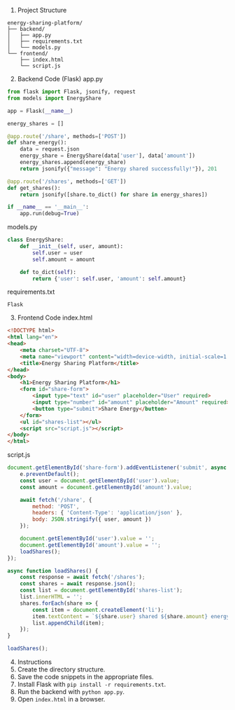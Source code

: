 1. Project Structure
```
energy-sharing-platform/
├── backend/
│   ├── app.py
│   ├── requirements.txt
│   └── models.py
└── frontend/
    ├── index.html
    └── script.js
```

 2. Backend Code (Flask)
app.py
```python
from flask import Flask, jsonify, request
from models import EnergyShare

app = Flask(__name__)

energy_shares = []

@app.route('/share', methods=['POST'])
def share_energy():
    data = request.json
    energy_share = EnergyShare(data['user'], data['amount'])
    energy_shares.append(energy_share)
    return jsonify({"message": "Energy shared successfully!"}), 201

@app.route('/shares', methods=['GET'])
def get_shares():
    return jsonify([share.to_dict() for share in energy_shares])

if __name__ == '__main__':
    app.run(debug=True)
```

models.py
```python
class EnergyShare:
    def __init__(self, user, amount):
        self.user = user
        self.amount = amount

    def to_dict(self):
        return {'user': self.user, 'amount': self.amount}
```

requirements.txt
```
Flask
```

 3. Frontend Code
index.html
```html
<!DOCTYPE html>
<html lang="en">
<head>
    <meta charset="UTF-8">
    <meta name="viewport" content="width=device-width, initial-scale=1.0">
    <title>Energy Sharing Platform</title>
</head>
<body>
    <h1>Energy Sharing Platform</h1>
    <form id="share-form">
        <input type="text" id="user" placeholder="User" required>
        <input type="number" id="amount" placeholder="Amount" required>
        <button type="submit">Share Energy</button>
    </form>
    <ul id="shares-list"></ul>
    <script src="script.js"></script>
</body>
</html>
```

script.js
```javascript
document.getElementById('share-form').addEventListener('submit', async (e) => {
    e.preventDefault();
    const user = document.getElementById('user').value;
    const amount = document.getElementById('amount').value;

    await fetch('/share', {
        method: 'POST',
        headers: { 'Content-Type': 'application/json' },
        body: JSON.stringify({ user, amount })
    });

    document.getElementById('user').value = '';
    document.getElementById('amount').value = '';
    loadShares();
});

async function loadShares() {
    const response = await fetch('/shares');
    const shares = await response.json();
    const list = document.getElementById('shares-list');
    list.innerHTML = '';
    shares.forEach(share => {
        const item = document.createElement('li');
        item.textContent = `${share.user} shared ${share.amount} energy.`;
        list.appendChild(item);
    });
}

loadShares();
```

 4. Instructions
1. Create the directory structure.
2. Save the code snippets in the appropriate files.
3. Install Flask with `pip install -r requirements.txt`.
4. Run the backend with `python app.py`.
5. Open `index.html` in a browser.
